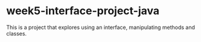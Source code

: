 # week5-interface-project-java
This is a project that explores using an interface, manipulating methods and classes.
